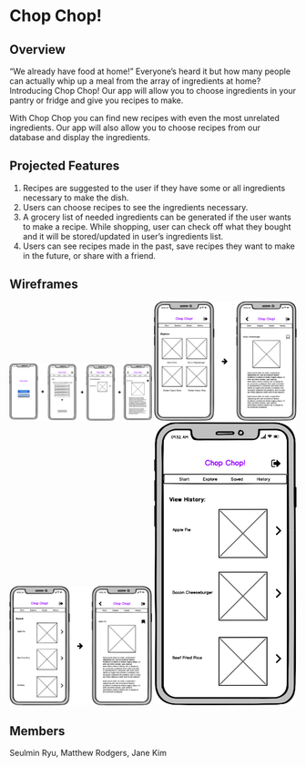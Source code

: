 # Chop Chop! 

## Overview
“We already have food at home!” Everyone’s heard it but how many people can actually whip up a meal from the array of ingredients at home? Introducing Chop Chop! Our app will allow you to choose ingredients in your pantry or fridge and give you recipes to make. 

With Chop Chop you can find new recipes with even the most unrelated ingredients. Our app will also allow you to choose recipes from our database and display the ingredients.

## Projected Features
1. Recipes are suggested to the user if they have some or all ingredients necessary to make the dish.
2. Users can choose recipes to see the ingredients necessary.
3. A grocery list of needed ingredients can be generated if the user wants to make a recipe. While shopping, user can check off what they bought and it will be stored/updated in user’s ingredients list.
4. Users can see recipes made in the past, save recipes they want to make in the future, or share with a friend.

## Wireframes
<img src="wireframes/wireframe1.png" width="250">


<img src="wireframes/wireframe2.png" width="250">


<img src="wireframes/wireframe3.png" width="250">


<img src="wireframes/wireframe4.png" width="250">


## Members
Seulmin Ryu, Matthew Rodgers, Jane Kim 
